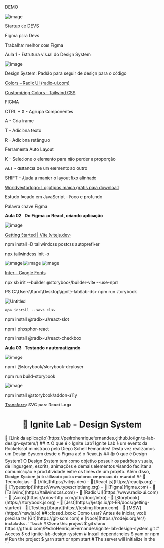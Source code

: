 DEMO

![image](https://user-images.githubusercontent.com/61714418/195919173-f2d3284b-a11a-4543-9516-28d028f35ec6.png)


Startup de DEVS

Figma para Devs

Trabalhar melhor com Figma

Aula 1 - Estrutura visual do Design System

![image](https://user-images.githubusercontent.com/61714418/195918449-c323544c-28fc-4b84-bd11-4cd6794b9058.png)

Design System: Padrão para seguir de design para o código

[Colors – Radix UI (radix-ui.com)](https://www.radix-ui.com/colors)

[Customizing Colors - Tailwind CSS](https://tailwindcss.com/docs/customizing-colors)

FIGMA

CTRL + G - Agrupa Componentes

A - Cria frame

T - Adiciona texto

R - Adiciona retângulo

Ferramenta Auto Layout

K - Selecione o elemento para não perder a proporção

ALT - distancia de um elemento ao outro

SHIFT - Ajuda a manter o layout fixo alinhado

[Worldvectorlogo: Logotipos marca grátis para download](https://worldvectorlogo.com/pt)

Estudo focado em JavaScript - Foco e profundo

Palavra chave Figma

**Aula 02 | Do Figma ao React, criando aplicação**

![image](https://user-images.githubusercontent.com/61714418/195918520-2df73335-4abc-4225-bc60-b5e283225759.png)

[Getting Started | Vite (vitejs.dev)](https://vitejs.dev/guide/)

npm install -D tailwindcss postcss autoprefixer

npx tailwindcss init -p

![image](https://user-images.githubusercontent.com/61714418/195918768-09d97efc-00c0-42c7-b264-92137e383318.png)
![image](https://user-images.githubusercontent.com/61714418/195918796-604748b9-580d-47be-a6ac-ac2748884b0c.png)
![image](https://user-images.githubusercontent.com/61714418/195918833-37507ff8-2df0-4472-9fb3-830e29f9c3bf.png)

[Inter - Google Fonts](https://fonts.google.com/specimen/Inter?query=Inter#styles)

npx sb init --builder @storybook/builder-vite --use-npm

PS C:\Users\Karol\Desktop\ignite-lab\lab-ds> npm run storybook

![Untitled](https://s3-us-west-2.amazonaws.com/secure.notion-static.com/1265f777-a129-4a30-a9c4-09d65fa4378a/Untitled.png)

`npm install --save clsx`

npm install @radix-ui/react-slot

npm i phosphor-react

npm install @radix-ui/react-checkbox

**Aula 03 | Testando e automatizando**

![image](https://user-images.githubusercontent.com/61714418/195919026-59c86e64-73e9-498c-9852-8162d039209b.png)


npm i @storybook/storybook-deployer

npm run build-storybook

![image](https://user-images.githubusercontent.com/61714418/195919054-bcd78615-f2cd-4f3b-92e7-76061bdcd1ce.png)


npm install @storybook/addon-a11y

[Transform](https://transform.tools/): SVG para React Logo

<h1 align="center">🧪 Ignite Lab - Design System</h1> 🔗 [Link da aplicação](https://pedrohenriquefernandes.github.io/ignite-lab-design-system/) ## ⚗️ O que é o Ignite Lab? Ignite Lab é um evento da Rocketseat ministrado pelo Diego Schell Fernandes! Desta vez realizamos um Design System desde o Figma até o React.js ## 📚 O que é Design System? O Design System tem como objetivo possuir os padrões visuais, de linguagem, escrita, animações e demais elementos visando facilitar a comunicação e produtividade entre os times de um projeto. Além disso, Design System já é utilizado pelas maiores empresas do mundo! ## 🚀 Tecnologias - 🔹 [Vite](https://vitejs.dev) - 🔹 [React.js](https://reactjs.org) - 🔹 [Typescript](https://www.typescriptlang.org) - 🔹 [Figma](figma.com) - 🔹 [Tailwind](https://tailwindcss.com) - 🔹 [Radix UI](https://www.radix-ui.com) - 🔹 [Axios](https://axios-http.com/ptbr/docs/intro) - 🔹 [Storybook](https://storybook.js.org) - 🔹 [Jest](https://jestjs.io/pt-BR/docs/getting-started) - 🔹 [Testing Library](https://testing-library.com) - 🔹 [MSW](https://mswjs.io) ## :closed_book: Como usar? Antes de iniciar, você precisa ter [Git](https://git-scm.com) e [Node](https://nodejs.org/en/) instalados. ```bash # Clone this project $ git clone https://github.com/PedroHenriqueFernandes/ignite-lab-design-system.git # Access $ cd ignite-lab-design-system # Install dependencies $ yarn or npm # Run the project $ yarn start or npm start # The server will initialize in the <http://localhost:3000> ```
